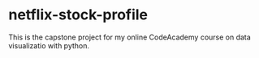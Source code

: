 # netflix-stock-profile
This is the capstone project for my online CodeAcademy course on data visualizatio with python.
